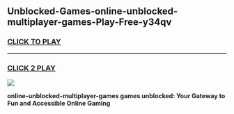 
## Unblocked-Games-online-unblocked-multiplayer-games-Play-Free-y34qv
<h3>
<a href="https://premium76.site?title=online-unblocked-multiplayer-games&ref=23A">CLICK TO PLAY</a></h3>
<hr>

<h3>
<a href="https://premium76.site?title=online-unblocked-multiplayer-games&ref=23A">CLICK 2 PLAY</a>
  
</h3>

<a href="https://premium76.site?title=online-unblocked-multiplayer-games&ref=23A"><img src="https://clearcache.store/games.png"></a>


**online-unblocked-multiplayer-games games unblocked: Your Gateway to Fun and Accessible Online Gaming**
